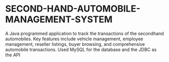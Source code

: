 # SECOND-HAND-AUTOMOBILE-MANAGEMENT-SYSTEM

A Java programmed application to track the transactions of the secondhand automobiles.
Key features include vehicle management, employee management, reseller listings, buyer browsing, and comprehensive automobile transactions.
Used MySQL for the database and the JDBC as the API
